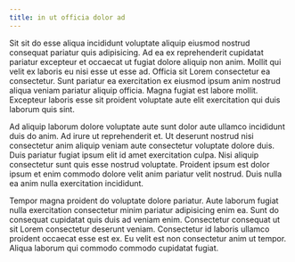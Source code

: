 ```yaml
---
title: in ut officia dolor ad
---
```


Sit sit do esse aliqua incididunt voluptate aliquip eiusmod nostrud consequat pariatur quis adipisicing. Ad ea ex reprehenderit cupidatat pariatur excepteur et occaecat ut fugiat dolore aliquip non anim. Mollit qui velit ex laboris eu nisi esse ut esse ad. Officia sit Lorem consectetur ea consectetur. Sunt pariatur ea exercitation ex eiusmod ipsum anim nostrud aliqua veniam pariatur aliquip officia. Magna fugiat est labore mollit. Excepteur laboris esse sit proident voluptate aute elit exercitation qui duis laborum quis sint.

Ad aliquip laborum dolore voluptate aute sunt dolor aute ullamco incididunt duis do anim. Ad irure ut reprehenderit et. Ut deserunt nostrud nisi consectetur anim aliquip veniam aute consectetur voluptate dolore duis. Duis pariatur fugiat ipsum elit id amet exercitation culpa. Nisi aliquip consectetur sunt quis esse nostrud voluptate. Proident ipsum est dolor ipsum et enim commodo dolore velit anim pariatur velit nostrud. Duis nulla ea anim nulla exercitation incididunt.

Tempor magna proident do voluptate dolore pariatur. Aute laborum fugiat nulla exercitation consectetur minim pariatur adipisicing enim ea. Sunt do consequat cupidatat quis duis ad veniam enim. Consectetur consequat ut sit Lorem consectetur deserunt veniam. Consectetur id laboris ullamco proident occaecat esse est ex. Eu velit est non consectetur anim ut tempor. Aliqua laborum qui commodo commodo cupidatat fugiat.